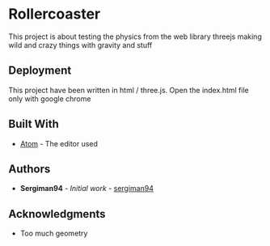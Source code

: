 # Rollercoaster

This project is about testing the physics from the web library threejs making wild and crazy things with gravity and stuff

## Deployment

This project have been written in html / three.js.
Open the index.html file only with google chrome

## Built With

* [Atom](https://atom.io/) - The editor used

## Authors

* **Sergiman94** - *Initial work* - [sergiman94](https://twitter.com/sergiman94)


## Acknowledgments

* Too much geometry 
